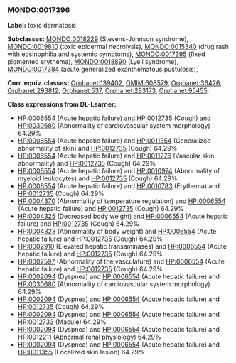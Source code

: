 
### [MONDO:0017396](http://purl.obolibrary.org/obo/MONDO_0017396)
**Label:** toxic dermatosis

**Subclasses:** [MONDO:0018229](http://purl.obolibrary.org/obo/MONDO_0018229) (Stevens-Johnson syndrome), [MONDO:0019810](http://purl.obolibrary.org/obo/MONDO_0019810) (toxic epidermal necrolysis), [MONDO:0015340](http://purl.obolibrary.org/obo/MONDO_0015340) (drug rash with eosinophilia and systemic symptoms), [MONDO:0017395](http://purl.obolibrary.org/obo/MONDO_0017395) (fixed pigmented erythema), [MONDO:0018890](http://purl.obolibrary.org/obo/MONDO_0018890) (Lyell syndrome), [MONDO:0017384](http://purl.obolibrary.org/obo/MONDO_0017384) (acute generalized exanthematous pustulosis), 

**Corr. equiv. classes:** [Orphanet:139402](http://www.orpha.net/ORDO/Orphanet_139402), [OMIM:608579](http://purl.obolibrary.org/obo/OMIM_608579), [Orphanet:36426](http://www.orpha.net/ORDO/Orphanet_36426), [Orphanet:293812](http://www.orpha.net/ORDO/Orphanet_293812), [Orphanet:537](http://www.orpha.net/ORDO/Orphanet_537), [Orphanet:293173](http://www.orpha.net/ORDO/Orphanet_293173), [Orphanet:95455](http://www.orpha.net/ORDO/Orphanet_95455), 

**Class expressions from DL-Learner:**

- [HP:0006554](http://purl.obolibrary.org/obo/HP_0006554) (Acute hepatic failure) and [HP:0012735](http://purl.obolibrary.org/obo/HP_0012735) (Cough) and [HP:0030680](http://purl.obolibrary.org/obo/HP_0030680) (Abnormality of cardiovascular system morphology) 64.29%
- [HP:0006554](http://purl.obolibrary.org/obo/HP_0006554) (Acute hepatic failure) and [HP:0011354](http://purl.obolibrary.org/obo/HP_0011354) (Generalized abnormality of skin) and [HP:0012735](http://purl.obolibrary.org/obo/HP_0012735) (Cough) 64.29%
- [HP:0006554](http://purl.obolibrary.org/obo/HP_0006554) (Acute hepatic failure) and [HP:0011276](http://purl.obolibrary.org/obo/HP_0011276) (Vascular skin abnormality) and [HP:0012735](http://purl.obolibrary.org/obo/HP_0012735) (Cough) 64.29%
- [HP:0006554](http://purl.obolibrary.org/obo/HP_0006554) (Acute hepatic failure) and [HP:0010974](http://purl.obolibrary.org/obo/HP_0010974) (Abnormality of myeloid leukocytes) and [HP:0012735](http://purl.obolibrary.org/obo/HP_0012735) (Cough) 64.29%
- [HP:0006554](http://purl.obolibrary.org/obo/HP_0006554) (Acute hepatic failure) and [HP:0010783](http://purl.obolibrary.org/obo/HP_0010783) (Erythema) and [HP:0012735](http://purl.obolibrary.org/obo/HP_0012735) (Cough) 64.29%
- [HP:0004370](http://purl.obolibrary.org/obo/HP_0004370) (Abnormality of temperature regulation) and [HP:0006554](http://purl.obolibrary.org/obo/HP_0006554) (Acute hepatic failure) and [HP:0012735](http://purl.obolibrary.org/obo/HP_0012735) (Cough) 64.29%
- [HP:0004325](http://purl.obolibrary.org/obo/HP_0004325) (Decreased body weight) and [HP:0006554](http://purl.obolibrary.org/obo/HP_0006554) (Acute hepatic failure) and [HP:0012735](http://purl.obolibrary.org/obo/HP_0012735) (Cough) 64.29%
- [HP:0004323](http://purl.obolibrary.org/obo/HP_0004323) (Abnormality of body weight) and [HP:0006554](http://purl.obolibrary.org/obo/HP_0006554) (Acute hepatic failure) and [HP:0012735](http://purl.obolibrary.org/obo/HP_0012735) (Cough) 64.29%
- [HP:0002910](http://purl.obolibrary.org/obo/HP_0002910) (Elevated hepatic transaminases) and [HP:0006554](http://purl.obolibrary.org/obo/HP_0006554) (Acute hepatic failure) and [HP:0012735](http://purl.obolibrary.org/obo/HP_0012735) (Cough) 64.29%
- [HP:0002597](http://purl.obolibrary.org/obo/HP_0002597) (Abnormality of the vasculature) and [HP:0006554](http://purl.obolibrary.org/obo/HP_0006554) (Acute hepatic failure) and [HP:0012735](http://purl.obolibrary.org/obo/HP_0012735) (Cough) 64.29%
- [HP:0002094](http://purl.obolibrary.org/obo/HP_0002094) (Dyspnea) and [HP:0006554](http://purl.obolibrary.org/obo/HP_0006554) (Acute hepatic failure) and [HP:0030680](http://purl.obolibrary.org/obo/HP_0030680) (Abnormality of cardiovascular system morphology) 64.29%
- [HP:0002094](http://purl.obolibrary.org/obo/HP_0002094) (Dyspnea) and [HP:0006554](http://purl.obolibrary.org/obo/HP_0006554) (Acute hepatic failure) and [HP:0012735](http://purl.obolibrary.org/obo/HP_0012735) (Cough) 64.29%
- [HP:0002094](http://purl.obolibrary.org/obo/HP_0002094) (Dyspnea) and [HP:0006554](http://purl.obolibrary.org/obo/HP_0006554) (Acute hepatic failure) and [HP:0012733](http://purl.obolibrary.org/obo/HP_0012733) (Macule) 64.29%
- [HP:0002094](http://purl.obolibrary.org/obo/HP_0002094) (Dyspnea) and [HP:0006554](http://purl.obolibrary.org/obo/HP_0006554) (Acute hepatic failure) and [HP:0012211](http://purl.obolibrary.org/obo/HP_0012211) (Abnormal renal physiology) 64.29%
- [HP:0002094](http://purl.obolibrary.org/obo/HP_0002094) (Dyspnea) and [HP:0006554](http://purl.obolibrary.org/obo/HP_0006554) (Acute hepatic failure) and [HP:0011355](http://purl.obolibrary.org/obo/HP_0011355) (Localized skin lesion) 64.29%


